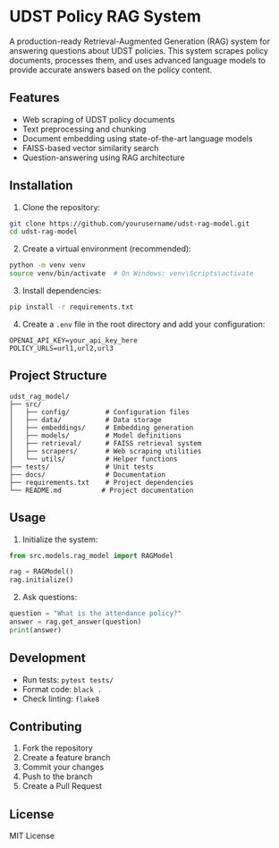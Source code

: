 # UDST Policy RAG System

A production-ready Retrieval-Augmented Generation (RAG) system for answering questions about UDST policies. This system scrapes policy documents, processes them, and uses advanced language models to provide accurate answers based on the policy content.

## Features

- Web scraping of UDST policy documents
- Text preprocessing and chunking
- Document embedding using state-of-the-art language models
- FAISS-based vector similarity search
- Question-answering using RAG architecture

## Installation

1. Clone the repository:
```bash
git clone https://github.com/yourusername/udst-rag-model.git
cd udst-rag-model
```

2. Create a virtual environment (recommended):
```bash
python -m venv venv
source venv/bin/activate  # On Windows: venv\Scripts\activate
```

3. Install dependencies:
```bash
pip install -r requirements.txt
```

4. Create a `.env` file in the root directory and add your configuration:
```
OPENAI_API_KEY=your_api_key_here
POLICY_URLS=url1,url2,url3
```

## Project Structure

```
udst_rag_model/
├── src/
│   ├── config/         # Configuration files
│   ├── data/           # Data storage
│   ├── embeddings/     # Embedding generation
│   ├── models/         # Model definitions
│   ├── retrieval/      # FAISS retrieval system
│   ├── scrapers/       # Web scraping utilities
│   └── utils/          # Helper functions
├── tests/              # Unit tests
├── docs/               # Documentation
├── requirements.txt    # Project dependencies
└── README.md          # Project documentation
```

## Usage

1. Initialize the system:
```python
from src.models.rag_model import RAGModel

rag = RAGModel()
rag.initialize()
```

2. Ask questions:
```python
question = "What is the attendance policy?"
answer = rag.get_answer(question)
print(answer)
```

## Development

- Run tests: `pytest tests/`
- Format code: `black .`
- Check linting: `flake8`

## Contributing

1. Fork the repository
2. Create a feature branch
3. Commit your changes
4. Push to the branch
5. Create a Pull Request

## License

MIT License 